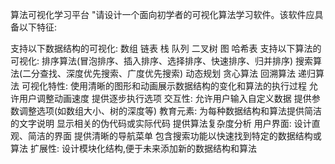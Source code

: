 算法可视化学习平台
"请设计一个面向初学者的可视化算法学习软件。该软件应具备以下特征:

支持以下数据结构的可视化:
数组
链表
栈
队列
二叉树
图
哈希表
支持以下算法的可视化:
排序算法(冒泡排序、插入排序、选择排序、快速排序、归并排序)
搜索算法(二分查找、深度优先搜索、广度优先搜索)
动态规划
贪心算法
回溯算法
递归算法
可视化特性:
使用清晰的图形和动画展示数据结构的变化和算法的执行过程
允许用户调整动画速度
提供逐步执行选项
交互性:
允许用户输入自定义数据
提供参数调整选项(如数组大小、树的深度等)
教育元素:
为每种数据结构和算法提供简洁的文字说明
显示相关的伪代码或实际代码
提供算法复杂度分析
用户界面:
设计直观、简洁的界面
提供清晰的导航菜单
包含搜索功能以快速找到特定的数据结构或算法
扩展性:
设计模块化结构,便于未来添加新的数据结构和算法
